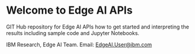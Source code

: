 # Welcome to Edge AI APIs
GIT Hub repository for Edge AI APIs how to get started and interpreting the results including sample code and Jupyter Notebooks.


IBM Research, Edge AI Team.
Email: EdgeAI.User@ibm.com

